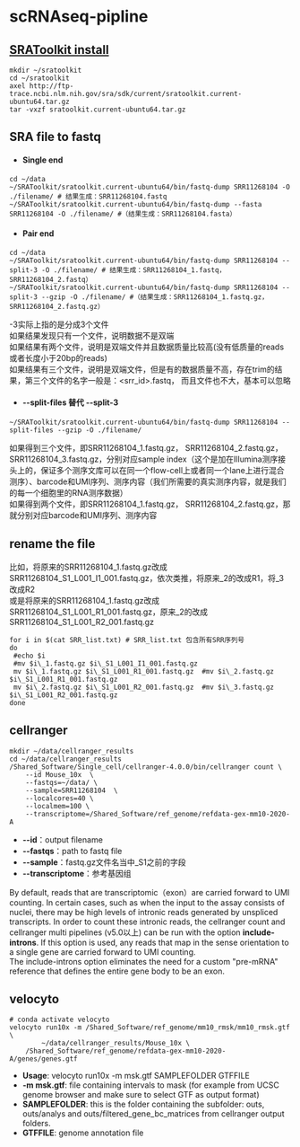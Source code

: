 # scRNAseq-pipline
## [SRAToolkit install](https://github.com/ncbi/sra-tools/wiki/02.-Installing-SRA-Toolkit)
```
mkdir ~/sratoolkit
cd ~/sratoolkit
axel http://ftp-trace.ncbi.nlm.nih.gov/sra/sdk/current/sratoolkit.current-ubuntu64.tar.gz
tar -vxzf sratoolkit.current-ubuntu64.tar.gz
```

## SRA file to fastq 
* #### Single end 
```
cd ~/data
~/SRAToolkit/sratoolkit.current-ubuntu64/bin/fastq-dump SRR11268104 -O ./filename/ # 结果生成：SRR11268104.fastq
~/SRAToolkit/sratoolkit.current-ubuntu64/bin/fastq-dump --fasta SRR11268104 -O ./filename/ #（结果生成：SRR11268104.fasta）
```

* #### Pair end 
```
cd ~/data
~/SRAToolkit/sratoolkit.current-ubuntu64/bin/fastq-dump SRR11268104 --split-3 -O ./filename/ # 结果生成：SRR11268104_1.fastq，SRR11268104_2.fastq）
~/SRAToolkit/sratoolkit.current-ubuntu64/bin/fastq-dump SRR11268104 --split-3 --gzip -O ./filename/ #（结果生成：SRR11268104_1.fastq.gz， SRR11268104_2.fastq.gz）
```
-3实际上指的是分成3个文件  
如果结果发现只有一个文件，说明数据不是双端  
如果结果有两个文件，说明是双端文件并且数据质量比较高(没有低质量的reads或者长度小于20bp的reads)  
如果结果有三个文件，说明是双端文件，但是有的数据质量不高，存在trim的结果，第三个文件的名字一般是：<srr_id>.fastq， 而且文件也不大，基本可以忽略

* #### --split-files 替代 --split-3
```
~/SRAToolkit/sratoolkit.current-ubuntu64/bin/fastq-dump SRR11268104 --split-files --gzip -O ./filename/
```
如果得到三个文件，即SRR11268104_1.fastq.gz， SRR11268104_2.fastq.gz， SRR11268104_3.fastq.gz，分别对应sample index（这个是加在Illumina测序接头上的，保证多个测序文库可以在同一个flow-cell上或者同一个lane上进行混合测序）、barcode和UMI序列、测序内容（我们所需要的真实测序内容，就是我们的每一个细胞里的RNA测序数据）  
如果得到两个文件，即SRR11268104_1.fastq.gz， SRR11268104_2.fastq.gz，那就分别对应barcode和UMI序列、测序内容

## rename the file
比如，将原来的SRR11268104_1.fastq.gz改成SRR11268104_S1_L001_I1_001.fastq.gz，依次类推，将原来_2的改成R1，将_3改成R2  
或是将原来的SRR11268104_1.fastq.gz改成SRR11268104_S1_L001_R1_001.fastq.gz，原来_2的改成SRR11268104_S1_L001_R2_001.fastq.gz
```
for i in $(cat SRR_list.txt) # SRR_list.txt 包含所有SRR序列号
do
 #echo $i
 #mv $i\_1.fastq.gz $i\_S1_L001_I1_001.fastq.gz
 mv $i\_1.fastq.gz $i\_S1_L001_R1_001.fastq.gz  #mv $i\_2.fastq.gz $i\_S1_L001_R1_001.fastq.gz 
 mv $i\_2.fastq.gz $i\_S1_L001_R2_001.fastq.gz  #mv $i\_3.fastq.gz $i\_S1_L001_R2_001.fastq.gz 
done
```

## cellranger
```
mkdir ~/data/cellranger_results
cd ~/data/cellranger_results
/Shared_Software/Single_cell/cellranger-4.0.0/bin/cellranger count \
	--id Mouse_10x  \
	--fastqs=~/data/ \
	--sample=SRR11268104  \
	--localcores=40 \
	--localmem=100 \
	--transcriptome=/Shared_Software/ref_genome/refdata-gex-mm10-2020-A
```
* **--id**：output filename  
* **--fastqs**：path to fastq file  
* **--sample**：fastq.gz文件名当中_S1之前的字段  
* **--transcriptome**：参考基因组

By default, reads that are transcriptomic（exon）are carried forward to UMI counting. In certain cases, such as when the input to the assay consists of nuclei, there may be high levels of intronic reads generated by unspliced transcripts. In order to count these intronic reads, the cellranger count and cellranger multi pipelines (v5.0以上) can be run with the option **include-introns**. If this option is used, any reads that map in the sense orientation to a single gene are carried forward to UMI counting.  
The include-introns option eliminates the need for a custom "pre-mRNA" reference that defines the entire gene body to be an exon.  

## velocyto
```
# conda activate velocyto
velocyto run10x -m /Shared_Software/ref_genome/mm10_rmsk/mm10_rmsk.gtf \
        ~/data/cellranger_results/Mouse_10x \
 	/Shared_Software/ref_genome/refdata-gex-mm10-2020-A/genes/genes.gtf 
```
* **Usage**: velocyto run10x -m msk.gtf SAMPLEFOLDER GTFFILE  
* **-m msk.gtf**: file containing intervals to mask (for example from UCSC genome browser and make sure to select GTF as output format) 
* **SAMPLEFOLDER**: this is the folder containing the subfolder: outs, outs/analys and outs/filtered_gene_bc_matrices from cellranger output folders.  
* **GTFFILE**: genome annotation file


